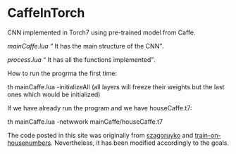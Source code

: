# CaffeInTorch
<p>CNN implemented in Torch7 using pre-trained model from Caffe.</p>

<p><i>mainCaffe.lua</i> <q>  It has the main structure of the CNN</q>.</p>

<p><i>process.lua</i> <q>  It has all the functions implemented</q>.</p>

<p>How to run the progrma the first time:</p>

th mainCaffe.lua -initializeAll (all layers will freeze their weights but the last ones which would be initialized)

<p>If we have already run the program and we have houseCaffe.t7:</p>
th mainCaffe.lua -netwwork mainCaffe/houseCaffe.t7

<p>The code posted in this site was originally from <a href="https://github.com/szagoruyko/loadcaffe">szagoruyko</a> and <a href="https://github.com/torch/demos"> train-on-housenumbers</a>. Nevertheless, it has been modified accordingly to the goals.</p>
<p></p>
